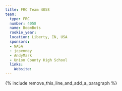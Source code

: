 ```yaml
---
title: FRC Team 4058
team:
  type: FRC
  number: 4058
  name: BoomBots
  rookie_year:
  location: Liberty, IN, USA
  sponsors:
  - NASA
  - jcpenney
  - AndyMark
  - Union County High School
  links:
    Website:
---
```


{% include remove_this_line_and_add_a_paragraph %}